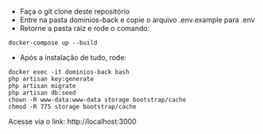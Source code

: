- Faça o git clone deste repositório
- Entre na pasta dominios-back e copie o arquivo .env.example para .env
- Retorne a pasta raíz e rode o comando:

```
docker-compose up --build
```

- Após a instalação de tudo, rode:

```
docker exec -it dominios-back bash
php artisan key:generate
php artisan migrate
php artisan db:seed
chown -R www-data:www-data storage bootstrap/cache
chmod -R 775 storage bootstrap/cache
```

Acesse via o link: http://localhost:3000
